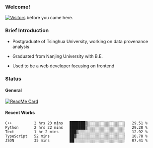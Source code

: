 ### Welcome!

[![Visitors](https://visitor-badge.laobi.icu/badge?page_id=HermitSun.HermitSun)]() before you came here.

### Brief Introduction

- Postgraduate of Tsinghua University, working on data provenance analysis

- Graduated from Nanjing University with B.E.

- Used to be a web developer focusing on frontend

### Status

#### General

[![ReadMe Card](https://github-readme-stats.hermitsun.vercel.app/api?username=HermitSun&count_private=true&show_icons=true)]()

#### Recent Works

<!--START_SECTION:waka-->
```text
C++          2 hrs 23 mins   ███████▒░░░░░░░░░░░░░░░░░   29.51 % 
Python       2 hrs 22 mins   ███████▒░░░░░░░░░░░░░░░░░   29.28 % 
Text         1 hr 2 mins     ███▒░░░░░░░░░░░░░░░░░░░░░   12.92 % 
TypeScript   52 mins         ██▓░░░░░░░░░░░░░░░░░░░░░░   10.78 % 
JSON         35 mins         ██░░░░░░░░░░░░░░░░░░░░░░░   07.41 % 
```
<!--END_SECTION:waka-->
